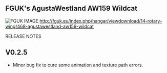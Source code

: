 FGUK's AgustaWestland AW159 Wildcat
-----------------------------------

![FGUK IMAGE](http://www.fguk.eu/images/jdownloads/screenshots/thumbnails/fgfs-screen-0202.png)
http://fguk.eu/index.php/hangar/viewdownload/14-rotary-wing/468-agustawestland-aw159-wildcat


RELEASE NOTES

V0.2.5
-------

* Minor bug fix to cure some animation and texture path errors.